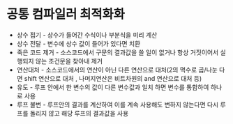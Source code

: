 

# 공통 컴파일러 최적화화

- 상수 접기 - 상수가 들어간 수식이나 부분식을 미리 계산
- 상수 전달 - 변수에 상수 값이 들어가 있다면 치환
- 죽은 코드 제거 - 소스코드에서 구문의 결과값을 쓸 일이 없거나 항상 거짓이어서 실행되지 않는 조건문을 찾아내 제거
- 연산대처 - 소스코드에서의 연산이 아닌 다른 연산으로 대처(2의 멱수로 곱/나눈 다면 shift 연산으로 대처 , 나머지연산은 비트차원의 and 연산으로 대처 등)
- 유도 - 루프 안에서 한 변수의 값이 다른 변수값과 일치 하면 변수를 통합하여 하나로 사용
- 루프 불변 - 루프안의 결과를 계산하여 이를 계속 사용해도 변하지 않는다면 다시 루프를 돌리지 않고 해당 루프의 결과값을 사용
